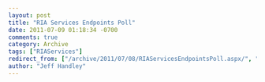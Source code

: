 ```yaml
---
layout: post
title: "RIA Services Endpoints Poll"
date: 2011-07-09 01:18:34 -0700
comments: true
category: Archive
tags: ["RIAServices"]
redirect_from: ["/archive/2011/07/08/RIAServicesEndpointsPoll.aspx/", "/archive/2011/07/08/riaservicesendpointspoll.aspx"]
author: "Jeff Handley"
---
```


